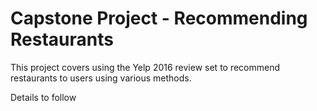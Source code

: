 # Capstone Project - Recommending Restaurants
This project covers using the Yelp 2016 review set to recommend restaurants to users using various methods.

Details to follow